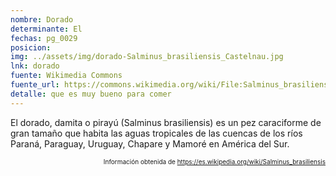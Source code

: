 ```yaml
---
nombre: Dorado
determinante: El
fechas: pg_0029
posicion: 
img: ../assets/img/dorado-Salminus_brasiliensis_Castelnau.jpg
lnk: dorado
fuente: Wikimedia Commons
fuente_url: https://commons.wikimedia.org/wiki/File:Salminus_brasiliensis_Castelnau.jpg
detalle: que es muy bueno para comer
---
```


<p>El dorado, damita o pirayú (Salminus brasiliensis) es un pez caraciforme de gran tamaño que habita las aguas tropicales de las cuencas de los ríos Paraná, Paraguay, Uruguay, Chapare y Mamoré en América del Sur.</p>
<p style="font-size: 10px; text-align:right;">Información obtenida de <a href="https://es.wikipedia.org/wiki/Salminus_brasiliensis" target="_blank">https://es.wikipedia.org/wiki/Salminus_brasiliensis</a></p>


